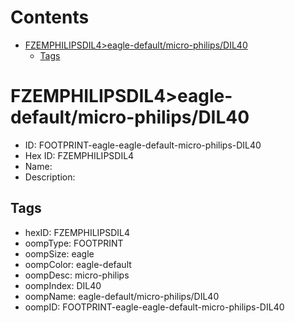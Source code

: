 



Contents
========

* [FZEMPHILIPSDIL4>eagle-default/micro-philips/DIL40](#fzemphilipsdil4eagle-defaultmicro-philipsdil40)
	* [Tags](#tags)

# FZEMPHILIPSDIL4>eagle-default/micro-philips/DIL40

- ID: FOOTPRINT-eagle-eagle-default-micro-philips-DIL40
- Hex ID: FZEMPHILIPSDIL4
- Name: 
- Description: 

## Tags

- hexID: FZEMPHILIPSDIL4
- oompType: FOOTPRINT
- oompSize: eagle
- oompColor: eagle-default
- oompDesc: micro-philips
- oompIndex: DIL40
- oompName: eagle-default/micro-philips/DIL40
- oompID: FOOTPRINT-eagle-eagle-default-micro-philips-DIL40
